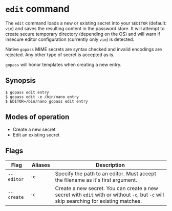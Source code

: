 # `edit` command

The `edit` command loads a new or existing secret into your `$EDITOR` (default: `vim`)
and saves the resulting content in the password store. It will attempt to create secure
temporary directory (depending on the OS) and will warn if insecure editor configuration
(currently only `vim`) is detected.

Native `gopass` MIME secrets are syntax checked and invalid encodings are rejected.
Any other type of secret is accepted as is.

`gopass` will honor templates when creating a new entry.

## Synopsis

```
$ gopass edit entry
$ gopass edit -e /bin/nano entry
$ EDITOR=/bin/nano gopass edit entry
```

## Modes of operation

* Create a new secret
* Edit an existing secret

## Flags

Flag | Aliases | Description
---- | ------- | -----------
`--editor` | `-e` | Specify the path to an editor. Must accept the filename as it's first argument.
`--create` | `-c` | Create a new secret. You can create a new secret with `edit` with or without `-c`, but `-c` will skip searching for existing matches.
